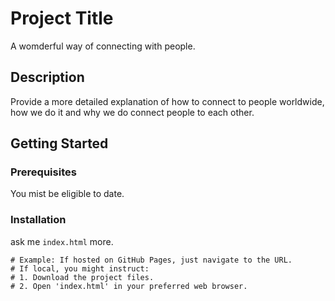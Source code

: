 
# Project Title

A womderful way of connecting with people.

## Description

Provide a more detailed explanation of how to connect to people worldwide, how we do it and why we do connect people to each other.

## Getting Started

### Prerequisites

 You mist be eligible to date.

### Installation

ask me `index.html` more.

```shell
# Example: If hosted on GitHub Pages, just navigate to the URL.
# If local, you might instruct:
# 1. Download the project files.
# 2. Open 'index.html' in your preferred web browser.
